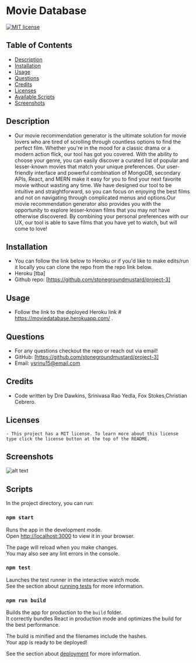 
# Movie Database

[![MIT license](https://img.shields.io/badge/License-MIT-blue.svg)](https://lbesson.mit-license.org/)

## Table of Contents
* [Description](#description)
* [Installation](#installation)
* [Usage](#usage)
* [Questions](#questions)
* [Credits](#credits)
* [Licenses](#license)
* [Available Scripts](#scripts)
* [Screenshots](#screenshots)

## Description
- Our movie recommendation generator is the ultimate solution for movie lovers who are tired of scrolling through countless options to find the perfect film. Whether you're in the mood for a classic drama or a modern action flick, our tool has got you covered. With the ability to choose your genre, you can easily discover a curated list of popular and lesser-known movies that match your unique preferences. Our user-friendly interface and powerful combination of MongoDB, secondary APIs, React, and MERN make it easy for you to find your next favorite movie without wasting any time. We have designed our tool to be intuitive and straightforward, so you can focus on enjoying the best films and not on navigating through complicated menus and options.Our movie recommendation generator also provides you with the opportunity to explore lesser-known films that you may not have otherwise discovered. By combining your personal preferences with our UX, our tool is able to save films that you have yet to watch, but will come to love!

## Installation
- You can follow the link below to Heroku or if you'd like to make edits/run it locally you can clone the repo from the repo link below.
- Heroku [tba]
- Github repo: [https://github.com/stonegroundmustard/project-3]

## Usage
- Follow the link to the deployed Heroku link # https://moviedatabase.herokuapp.com/ . 

## Questions
- For any questions checkout the repo or reach out via email!  
- GitHub: [https://github.com/stonegroundmustard/project-3]
- Email: ysrinu15@email.com

## Credits
- Code written by Dre Dawkins, Srinivasa Rao Yedla, Fox Stokes,Christian Cebrero.

## Licenses
    - This project has a MIT license. To learn more about this license type click the license button at the top of the README.

## Screenshots
![alt text](tba)

## Scripts

In the project directory, you can run:

### `npm start`

Runs the app in the development mode.\
Open [http://localhost:3000](http://localhost:3000) to view it in your browser.

The page will reload when you make changes.\
You may also see any lint errors in the console.

### `npm test`

Launches the test runner in the interactive watch mode.\
See the section about [running tests](https://facebook.github.io/create-react-app/docs/running-tests) for more information.

### `npm run build`

Builds the app for production to the `build` folder.\
It correctly bundles React in production mode and optimizes the build for the best performance.

The build is minified and the filenames include the hashes.\
Your app is ready to be deployed!

See the section about [deployment](https://facebook.github.io/create-react-app/docs/deployment) for more information.
